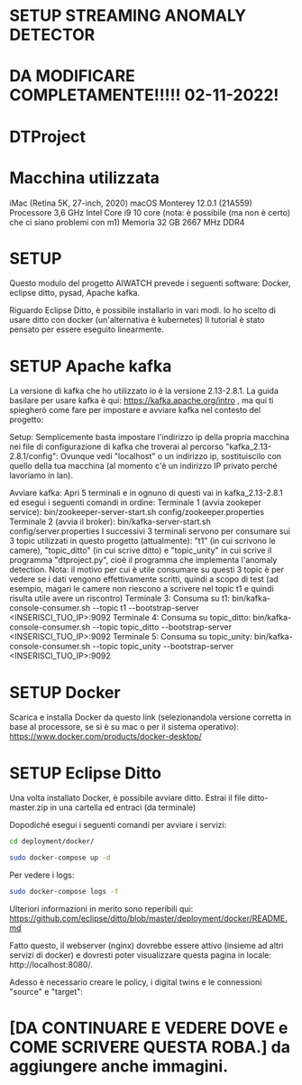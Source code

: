 # SETUP STREAMING ANOMALY DETECTOR

# DA MODIFICARE COMPLETAMENTE!!!!! 02-11-2022!

# DTProject


# Macchina utilizzata
iMac (Retina 5K, 27-inch, 2020)
macOS Monterey 12.0.1 (21A559)
Processore 3,6 GHz Intel Core i9 10 core (nota: è possibile (ma non è certo) che ci siano problemi con m1)
Memoria 32 GB 2667 MHz DDR4

# SETUP 
Questo modulo del progetto AIWATCH prevede i seguenti software: Docker, eclipse ditto, pysad, Apache kafka.

Riguardo Eclipse Ditto, è possibile installarlo in vari modi. Io ho scelto di usare ditto con docker (un'alternativa è kubernetes)
Il tutorial è stato pensato per essere eseguito linearmente.

# SETUP Apache kafka
La versione di kafka che ho utilizzato io è la versione 2.13-2.8.1. 
La guida basilare per usare kafka è qui: https://kafka.apache.org/intro , ma qui ti spiegherò come fare per impostare e avviare kafka nel contesto del progetto:

Setup:
Semplicemente basta impostare l'indirizzo ip della propria macchina nei file di configurazione di kafka che troverai al percorso "kafka_2.13-2.8.1/config":
Ovunque vedi "localhost" o un indirizzo ip, sostituiscilo con quello della tua macchina (al momento c'è un indirizzo IP privato perché lavoriamo in lan).

Avviare kafka:
Apri 5 terminali e in ognuno di questi vai in kafka_2.13-2.8.1 ed esegui i seguenti comandi in ordine:
Terminale 1 (avvia zookeper service): bin/zookeeper-server-start.sh config/zookeeper.properties
Terminale 2 (avvia il broker): bin/kafka-server-start.sh config/server.properties
I successivi 3 terminali servono per consumare sui 3 topic utilizzati in questo progetto (attualmente): "t1" (in cui scrivono le camere), "topic_ditto" (in cui scrive ditto) e "topic_unity" in cui scrive il programma "dtproject.py", cioè il programma che implementa l'anomaly detection.
Nota: il motivo per cui è utile consumare su questi 3 topic è per vedere se i dati vengono effettivamente scritti, quindi a scopo di test (ad esempio, magari le camere non riescono a scrivere nel topic t1 e quindi risulta utile avere un riscontro)
Terminale 3: Consuma su t1: bin/kafka-console-consumer.sh --topic t1 --bootstrap-server <INSERISCI_TUO_IP>:9092
Terminale 4: Consuma su topic_ditto: bin/kafka-console-consumer.sh --topic topic_ditto --bootstrap-server <INSERISCI_TUO_IP>:9092
Terminale 5: Consuma su topic_unity: bin/kafka-console-consumer.sh --topic topic_unity --bootstrap-server <INSERISCI_TUO_IP>:9092


# SETUP Docker
Scarica e installa Docker da questo link (selezionandola versione corretta in base al processore, se si è su mac o per il sistema operativo): https://www.docker.com/products/docker-desktop/

# SETUP Eclipse Ditto
Una volta installato Docker, è possibile avviare ditto.
Estrai il file ditto-master.zip in una cartella ed entraci (da terminale)

Dopodiché esegui i seguenti comandi per avviare i servizi:
```bash 
cd deployment/docker/
```
```bash 
sudo docker-compose up -d
```
Per vedere i logs:
```bash
sudo docker-compose logs -f
```
Ulteriori informazioni in merito sono reperibili qui: https://github.com/eclipse/ditto/blob/master/deployment/docker/README.md

Fatto questo, il webserver (nginx) dovrebbe essere attivo (insieme ad altri servizi di docker) e dovresti poter visualizzare questa pagina in locale: http://localhost:8080/.

Adesso è necessario creare le policy, i digital twins e le connessioni "source" e "target":
# [DA CONTINUARE E VEDERE DOVE e COME SCRIVERE QUESTA ROBA.] da aggiungere anche immagini. 


